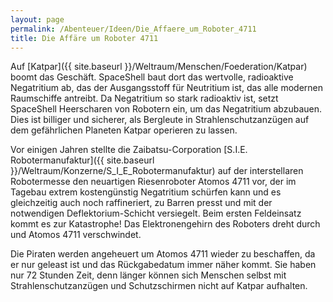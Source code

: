 ```yaml
---
layout: page
permalink: /Abenteuer/Ideen/Die_Affaere_um_Roboter_4711
title: Die Affäre um Roboter 4711
---
```




Auf [Katpar]({{ site.baseurl }}/Weltraum/Menschen/Foederation/Katpar) boomt das Geschäft. SpaceShell baut dort das wertvolle, radioaktive Negatritium ab, das der Ausgangsstoff für Neutritium ist, das alle modernen Raumschiffe antreibt. Da Negatritium so stark radioaktiv ist, setzt SpaceShell Heerscharen von Robotern ein, um das Negatritium abzubauen. Dies ist billiger und sicherer, als Bergleute in Strahlenschutzanzügen auf dem gefährlichen Planeten Katpar operieren zu lassen.

Vor einigen Jahren stellte die Zaibatsu-Corporation [S.I.E. Robotermanufaktur]({{ site.baseurl }}/Weltraum/Konzerne/S_I_E_Robotermanufaktur) auf der interstellaren Robotermesse den neuartigen Riesenroboter Atomos 4711 vor, der im Tagebau extrem kostengünstig Negatritium schürfen kann und es gleichzeitig auch noch raffineriert, zu Barren presst und mit der notwendigen Deflektorium-Schicht versiegelt. Beim ersten Feldeinsatz kommt es zur Katastrophe! Das Elektronengehirn des Roboters dreht durch und Atomos 4711 verschwindet.

Die Piraten werden angeheuert um Atomos 4711 wieder zu beschaffen, da er nur geleast ist und das Rückgabedatum immer näher kommt. Sie haben nur 72 Stunden Zeit, denn länger können sich Menschen selbst mit Strahlenschutzanzügen und Schutzschirmen nicht auf Katpar aufhalten.
